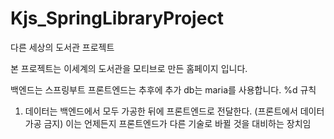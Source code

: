# Kjs_SpringLibraryProject
다른 세상의 도서관 프로젝트 


본 프로젝트는 이세계의 도서관을 모티브로 만든 홈페이지 입니다.

백엔드는 스프링부트
프론트엔드는 추후에 추가
db는 maria를 사용합니다.
%d
규칙 
1. 데이터는 백엔드에서 모두 가공한 뒤에 프론트엔드로 전달한다.
(프론트에서 데이터 가공 금지)
이는 언제든지 프론트엔드가 다른 기술로 바뀔 것을 대비하는 장치임


